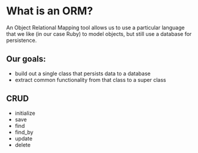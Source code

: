 # What is an ORM?

  An Object Relational Mapping tool allows us to use a particular language that we like (in our case Ruby) to model objects, but still use a database for persistence.

## Our goals:
 - build out a single class that persists data to a database
 - extract common functionality from that class to a super class

## CRUD
 - initialize
 - save
 - find
 - find_by
 - update
 - delete
